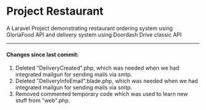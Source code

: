 # Project Restaurant
A Laravel Project demonstrating restaurant ordering system using GloriaFood API and delivery system using Doordash Drive classic API

---
#### Changes since last commit: 
1. Deleted "DeliveryCreated".php, which was needed when we had integrated mailgun for sending mails via smtp.
2. Deleted "DeliveryInfoEmail".blade.php, which was needed when we had integrated mailgun for sending mails via smtp.
3. Removed commented temporary code which was used to learn new stuff from "web".php.
